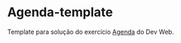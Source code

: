 # Agenda-template

Template para solução do exercício [Agenda](https://github.com/ermogenes/aulas-programacao-web/blob/master/exercises/ef-console.md#exerc%C3%ADcio-agenda) do Dev Web.
